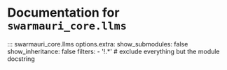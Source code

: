 # Documentation for `swarmauri_core.llms`

::: swarmauri_core.llms
    options.extra:
      show_submodules: false
      show_inheritance: false
      filters:
        - '!.*'  # exclude everything but the module docstring

